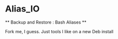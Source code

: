 # Alias_IO

** Backup and Restore : Bash Aliases **

Fork me, I guess.
Just tools I like on a new Deb install

